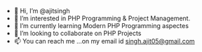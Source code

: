 - 👋 Hi, I’m @ajitsingh
- 👀 I’m interested in PHP Programming & Project Management.
- 🌱 I’m currently learning Modern PHP Programming aspectes
- 💞️ I’m looking to collaborate on PHP Projects
- 📫 You can reach me ...on my email id singh.ajit05@gmail.com

<!---
ajitsingh/ajitsingh is a ✨ special ✨ repository because its `README.md` (this file) appears on your GitHub profile.
You can click the Preview link to take a look at your changes.
--->
